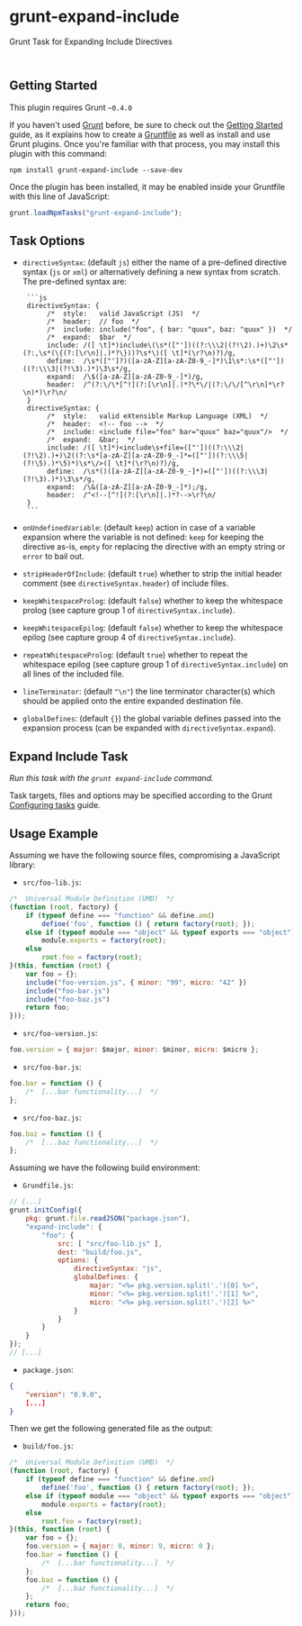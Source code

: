
# grunt-expand-include

Grunt Task for Expanding Include Directives

<p/>
<img src="https://nodei.co/npm/grunt-expand-include.png?downloads=true&stars=true" alt=""/>

<p/>
<img src="https://david-dm.org/rse/grunt-expand-include.png" alt=""/>


## Getting Started

This plugin requires Grunt `~0.4.0`

If you haven't used [Grunt](http://gruntjs.com/)
before, be sure to check out the [Getting
Started](http://gruntjs.com/getting-started) guide, as it explains how
to create a [Gruntfile](http://gruntjs.com/sample-gruntfile) as well as
install and use Grunt plugins. Once you're familiar with that process,
you may install this plugin with this command:

```shell
npm install grunt-expand-include --save-dev
```

Once the plugin has been installed, it may be enabled inside your
Gruntfile with this line of JavaScript:

```js
grunt.loadNpmTasks("grunt-expand-include");
```

## Task Options

- `directiveSyntax`: (default `js`) either the name of a pre-defined directive syntax (`js` or `xml`)
   or alternatively defining a new syntax from scratch. The pre-defined syntax are:

       ```js
       directiveSyntax: {
            /*  style:   valid JavaScript (JS)  */
            /*  header:  // foo  */
            /*  include: include("foo", { bar: "quux", baz: "quux" })  */
            /*  expand:  $bar  */
            include: /([ \t]*)include\(\s*(["'])((?:\\\2|(?!\2).)+)\2\s*(?:,\s*(\{(?:[\r\n]|.)*?\}))?\s*\)([ \t]*(\r?\n)?)/g,
            define:  /\s*(["']?)([a-zA-Z][a-zA-Z0-9_-]*)\1\s*:\s*(["'])((?:\\\3|(?!\3).)*)\3\s*/g,
            expand:  /\$([a-zA-Z][a-zA-Z0-9_-]*)/g,
            header:  /^(?:\/\*[^!](?:[\r\n]|.)*?\*\/|(?:\/\/[^\r\n]*\r?\n)*)\r?\n/
       }
       directiveSyntax: {
            /*  style:   valid eXtensible Markup Language (XML)  */
            /*  header:  <!-- foo -->  */
            /*  include: <include file="foo" bar="quux" baz="quux"/>  */
            /*  expand:  &bar;  */
            include: /([ \t]*)<include\s+file=(["'])((?:\\\2|(?!\2).)+)\2((?:\s*[a-zA-Z][a-zA-Z0-9_-]*=(["'])(?:\\\5|(?!\5).)*\5)*)\s*\/>([ \t]*(\r?\n)?)/g,
            define:  /\s*()([a-zA-Z][a-zA-Z0-9_-]*)=(["'])((?:\\\3|(?!\3).)*)\3\s*/g,
            expand:  /\&([a-zA-Z][a-zA-Z0-9_-]*);/g,
            header:  /^<!--[^!](?:[\r\n]|.)*?-->\r?\n/
       }
       ```

- `onUndefinedVariable`: (default `keep`) action in case of a variable expansion where
  the variable is not defined: `keep` for keeping the directive as-is, `empty` for
  replacing the directive with an empty string or `error` to bail out.

- `stripHeaderOfInclude`: (default `true`) whether to strip the initial header comment
   (see `directiveSyntax.header`) of include files.

- `keepWhitespaceProlog`: (default `false`) whether to keep the whitespace prolog
  (see capture group 1 of `directiveSyntax.include`).

- `keepWhitespaceEpilog`: (default `false`) whether to keep the whitespace epilog
  (see capture group 4 of `directiveSyntax.include`).

- `repeatWhitespaceProlog`: (default `true`) whether to repeat the whitespace epilog
  (see capture group 1 of `directiveSyntax.include`) on all lines of the included file.

- `lineTerminator`: (default `"\n"`) the line terminator character(s) which should
  be applied onto the entire expanded destination file.

- `globalDefines`: (default `{}`) the global variable defines passed into the expansion process
  (can be expanded with `directiveSyntax.expand`).

## Expand Include Task

_Run this task with the `grunt expand-include` command._

Task targets, files and options may be specified according to the Grunt
[Configuring tasks](http://gruntjs.com/configuring-tasks) guide.

## Usage Example

Assuming we have the following source files, compromising a JavaScript library:

- `src/foo-lib.js`:

```js
/*  Universal Module Definition (UMD)  */
(function (root, factory) {
    if (typeof define === "function" && define.amd)
        define('foo', function () { return factory(root); });
    else if (typeof module === "object" && typeof exports === "object")
        module.exports = factory(root);
    else
        root.foo = factory(root);
}(this, function (root) {
    var foo = {};
    include("foo-version.js", { minor: "99", micro: "42" })
    include("foo-bar.js")
    include("foo-baz.js")
    return foo;
}));
```

- `src/foo-version.js`:

```js
foo.version = { major: $major, minor: $minor, micro: $micro };
```

- `src/foo-bar.js`:

```js
foo.bar = function () {
    /*  [...bar functionality...]  */
};
```

- `src/foo-baz.js`:

```js
foo.baz = function () {
    /*  [...baz functionality...]  */
};
```

Assuming we have the following build environment:

- `Grundfile.js`:

```js
// [...]
grunt.initConfig({
    pkg: grunt.file.readJSON("package.json"),
    "expand-include": {
        "foo": {
            src: [ "src/foo-lib.js" ],
            dest: "build/foo.js",
            options: {
                directiveSyntax: "js",
                globalDefines: {
                    major: "<%= pkg.version.split('.')[0] %>",
                    minor: "<%= pkg.version.split('.')[1] %>",
                    micro: "<%= pkg.version.split('.')[2] %>"
                }
            }
        }
    }
});
// [...]
```

- `package.json`:

```json
{
    "version": "0.9.0",
    [...]
}
```

Then we get the following generated file as the output:

- `build/foo.js`:

```js
/*  Universal Module Definition (UMD)  */
(function (root, factory) {
    if (typeof define === "function" && define.amd)
        define('foo', function () { return factory(root); });
    else if (typeof module === "object" && typeof exports === "object")
        module.exports = factory(root);
    else
        root.foo = factory(root);
}(this, function (root) {
    var foo = {};
    foo.version = { major: 0, minor: 9, micro: 0 };
    foo.bar = function () {
        /*  [...bar functionality...]  */
    };
    foo.baz = function () {
        /*  [...baz functionality...]  */
    };
    return foo;
}));
```

